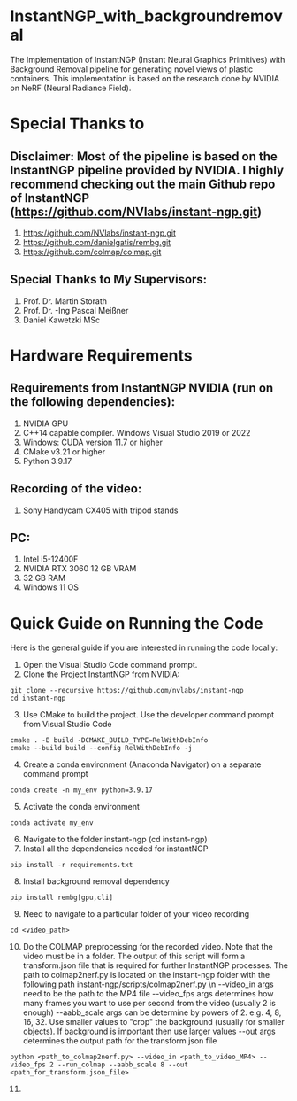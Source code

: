 # InstantNGP_with_backgroundremoval
The Implementation of InstantNGP (Instant Neural Graphics Primitives) with Background Removal pipeline for generating novel views of plastic containers. This implementation is based on the research done by NVIDIA on NeRF (Neural Radiance Field). 

# Special Thanks to 
## Disclaimer: Most of the pipeline is based on the InstantNGP pipeline provided by NVIDIA. I highly recommend checking out the main Github repo of InstantNGP (https://github.com/NVlabs/instant-ngp.git)
1. https://github.com/NVlabs/instant-ngp.git
2. https://github.com/danielgatis/rembg.git
3. https://github.com/colmap/colmap.git

## Special Thanks to My Supervisors:
1. Prof. Dr. Martin Storath
2. Prof. Dr. -Ing Pascal Meißner
3. Daniel Kawetzki MSc

# Hardware Requirements
## Requirements from InstantNGP NVIDIA (run on the following dependencies):
1. NVIDIA GPU
2. C++14 capable compiler. Windows Visual Studio 2019 or 2022
3. Windows: CUDA version 11.7 or higher
4. CMake v3.21 or higher
5. Python 3.9.17 

## Recording of the video:
1. Sony Handycam CX405 with tripod stands

## PC:
1. Intel i5-12400F
2. NVIDIA RTX 3060 12 GB VRAM
3. 32 GB RAM
4. Windows 11 OS

# Quick Guide on Running the Code
Here is the general guide if you are interested in running the code locally: 
1. Open the Visual Studio Code command prompt.
2. Clone the Project InstantNGP from NVIDIA:
```shell
git clone --recursive https://github.com/nvlabs/instant-ngp
cd instant-ngp
```
3. Use CMake to build the project. Use the developer command prompt from Visual Studio Code
```shell
cmake . -B build -DCMAKE_BUILD_TYPE=RelWithDebInfo
cmake --build build --config RelWithDebInfo -j
```
4. Create a conda environment (Anaconda Navigator) on a separate command prompt
```shell
conda create -n my_env python=3.9.17
```
5. Activate the conda environment
```shell
conda activate my_env
```
6. Navigate to the folder instant-ngp (cd instant-ngp)
7. Install all the dependencies needed for instantNGP
```shell
pip install -r requirements.txt
```
8. Install background removal dependency
```shell
pip install rembg[gpu,cli]
```
9. Need to navigate to a particular folder of your video recording
```shell
cd <video_path>
```
10. Do the COLMAP preprocessing for the recorded video. Note that the video must be in a folder. The output of this script will form a transform.json file that is required for further InstantNGP processes.
The path to colmap2nerf.py is located on the instant-ngp folder with the following path instant-ngp/scripts/colmap2nerf.py \n
--video_in args need to be the path to the MP4 file
--video_fps args determines how many frames you want to use per second from the video (usually 2 is enough)
--aabb_scale args can be determine by powers of 2. e.g. 4, 8, 16, 32. Use smaller values to "crop" the background (usually for smaller objects). If background is important then use larger values
--out args determines the output path for the transform.json file
```shell
python <path_to_colmap2nerf.py> --video_in <path_to_video_MP4> --video_fps 2 --run_colmap --aabb_scale 8 --out <path_for_transform.json_file>
```
11.  

